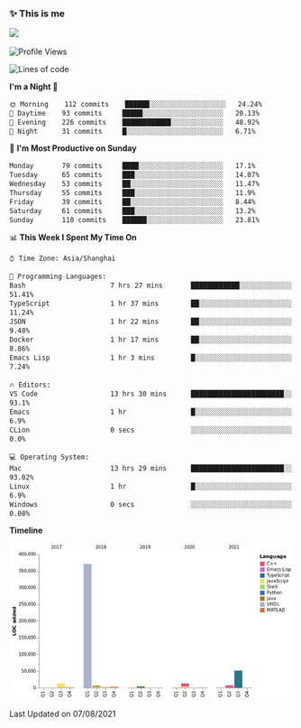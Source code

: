 <!--

**icyzeroice/icyzeroice** is a ✨ _special_ ✨ repository because its `README.md` (this file) appears on your GitHub profile.

Here are some ideas to get you started:

- 🔭 I’m currently working on ...
- 🌱 I’m currently learning ...
- 👯 I’m looking to collaborate on ...
- 🤔 I’m looking for help with ...
- 💬 Ask me about ...
- 📫 How to reach me: ...
- 😄 Pronouns: ...
- ⚡ Fun fact: ...

-->

### ✨ This is me

![](https://github-readme-stats.vercel.app/api?username=icyzeroice)

<!--START_SECTION:waka-->
![Profile Views](http://img.shields.io/badge/Profile%20Views-0-blue)

![Lines of code](https://img.shields.io/badge/From%20Hello%20World%20I%27ve%20Written-479138%20lines%20of%20code-blue)

**I'm a Night 🦉** 

```text
🌞 Morning    112 commits    ██████░░░░░░░░░░░░░░░░░░░   24.24% 
🌆 Daytime    93 commits     █████░░░░░░░░░░░░░░░░░░░░   20.13% 
🌃 Evening    226 commits    ████████████░░░░░░░░░░░░░   48.92% 
🌙 Night      31 commits     █░░░░░░░░░░░░░░░░░░░░░░░░   6.71%

```
📅 **I'm Most Productive on Sunday** 

```text
Monday       79 commits     ████░░░░░░░░░░░░░░░░░░░░░   17.1% 
Tuesday      65 commits     ███░░░░░░░░░░░░░░░░░░░░░░   14.07% 
Wednesday    53 commits     ██░░░░░░░░░░░░░░░░░░░░░░░   11.47% 
Thursday     55 commits     ███░░░░░░░░░░░░░░░░░░░░░░   11.9% 
Friday       39 commits     ██░░░░░░░░░░░░░░░░░░░░░░░   8.44% 
Saturday     61 commits     ███░░░░░░░░░░░░░░░░░░░░░░   13.2% 
Sunday       110 commits    ██████░░░░░░░░░░░░░░░░░░░   23.81%

```


📊 **This Week I Spent My Time On** 

```text
⌚︎ Time Zone: Asia/Shanghai

💬 Programming Languages: 
Bash                     7 hrs 27 mins       ████████████░░░░░░░░░░░░░   51.41% 
TypeScript               1 hr 37 mins        ██░░░░░░░░░░░░░░░░░░░░░░░   11.24% 
JSON                     1 hr 22 mins        ██░░░░░░░░░░░░░░░░░░░░░░░   9.48% 
Docker                   1 hr 17 mins        ██░░░░░░░░░░░░░░░░░░░░░░░   8.86% 
Emacs Lisp               1 hr 3 mins         █░░░░░░░░░░░░░░░░░░░░░░░░   7.24%

🔥 Editors: 
VS Code                  13 hrs 30 mins      ███████████████████████░░   93.1% 
Emacs                    1 hr                █░░░░░░░░░░░░░░░░░░░░░░░░   6.9% 
CLion                    0 secs              ░░░░░░░░░░░░░░░░░░░░░░░░░   0.0%

💻 Operating System: 
Mac                      13 hrs 29 mins      ███████████████████████░░   93.02% 
Linux                    1 hr                █░░░░░░░░░░░░░░░░░░░░░░░░   6.9% 
Windows                  0 secs              ░░░░░░░░░░░░░░░░░░░░░░░░░   0.08%

```

**Timeline**

![Chart not found](https://raw.githubusercontent.com/icyzeroice/icyzeroice/main/charts/bar_graph.png) 


 Last Updated on 07/08/2021
<!--END_SECTION:waka-->

<!--

### Related
- https://github.com/abhisheknaiidu/awesome-github-profile-readme
- https://github.com/coderjojo/creative-profile-readme
- https://github.com/elangosundar/awesome-README-templates
- https://github.com/durgeshsamariya/awesome-github-profile-readme-templates
- https://github.com/anmol098/waka-readme-stats

-->
